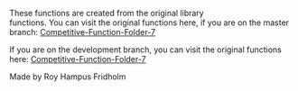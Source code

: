 
These  functions  are  created  from  the  original  library  
functions. You can visit the  original  functions  here,  if
you are on the master branch: [Competitive-Function-Folder-7](https://github.com/H4PE0N/Competitive-Programming/tree/master/Competitive-Program-Folder/Competitive-Functions-Folder-7)

If you are on the development  branch,  you  can  visit  the
original functions here: [Competitive-Function-Folder-7](https://github.com/H4PE0N/Competitive-Programming/tree/development/Competitive-Program-Folder/Competitive-Functions-Folder-7)

Made by Roy Hampus Fridholm
